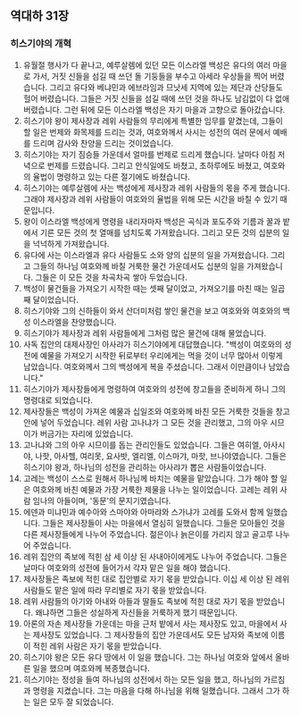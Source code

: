 ## 역대하 31장

### 히스기야의 개혁
1. 유월절 행사가 다 끝나고, 예루살렘에 있던 모든 이스라엘 백성은 유다의 여러 마을로 가서, 거짓 신들을 섬길 때 쓰던 돌 기둥들을 부수고 아세라 우상들을 찍어 버렸습니다. 그리고 유다와 베냐민과 에브라임과 므낫세 지역에 있는 제단과 산당들도 헐어 버렸습니다. 그들은 거짓 신들을 섬길 때에 쓰던 것을 하나도 남김없이 다 없애 버렸습니다. 그런 뒤에 모든 이스라엘 백성은 자기 마을과 고향으로 돌아갔습니다.
2. 히스기야 왕이 제사장과 레위 사람들의 무리에게 특별한 임무를 맡겼는데, 그들이 할 일은 번제와 화목제를 드리는 것과, 여호와께서 사시는 성전의 여러 문에서 예배를 드리며 감사와 찬양을 드리는 것이었습니다.
3. 히스기야는 자기 짐승들 가운데서 얼마를 번제로 드리게 했습니다. 날마다 아침 저녁으로 번제를 드렸습니다. 그리고 안식일에도 바쳤고, 초하루에도 바쳤고, 여호와의 율법이 명령하고 있는 다른 절기에도 바쳤습니다.
4. 히스기야는 예루살렘에 사는 백성에게 제사장과 레위 사람들의 몫을 주게 했습니다. 그래야 제사장과 레위 사람들이 여호와의 율법을 위해 모든 시간을 바칠 수 있기 때문입니다.
5. 왕이 이스라엘 백성에게 명령을 내리자마자 백성은 곡식과 포도주와 기름과 꿀과 밭에서 기른 모든 것의 첫 열매를 넘치도록 가져왔습니다. 그리고 모든 것의 십분의 일을 넉넉하게 가져왔습니다.
6. 유다에 사는 이스라엘과 유다 사람들도 소와 양의 십분의 일을 가져왔습니다. 그리고 그들의 하나님 여호와께 바칠 거룩한 물건 가운데서도 십분의 일을 가져왔습니다. 그들은 이 모든 것을 차곡차곡 쌓아 두었습니다.
7. 백성이 물건들을 가져오기 시작한 때는 셋째 달이었고, 가져오기를 마친 때는 일곱째 달이었습니다.
8. 히스기야와 그의 신하들이 와서 산더미처럼 쌓인 물건을 보고 여호와와 여호와의 백성 이스라엘을 찬양했습니다.
9. 히스기야가 제사장과 레위 사람들에게 그처럼 많은 물건에 대해 물었습니다.
10. 사독 집안의 대제사장인 아사랴가 히스기야에게 대답했습니다. "백성이 여호와의 성전에 예물을 가져오기 시작한 뒤로부터 우리에게는 먹을 것이 너무 많아서 이렇게 남았습니다. 여호와께서 그의 백성에게 복을 주셨습니다. 그래서 이만큼이나 남았습니다."
11. 히스기야가 제사장들에게 명령하여 여호와의 성전에 창고들을 준비하게 하니 그의 명령대로 되었습니다.
12. 제사장들은 백성이 가져온 예물과 십일조와 여호와께 바친 모든 거룩한 것들을 창고 안에 넣어 두었습니다. 레위 사람 고나냐가 그 모든 것을 관리했고, 그의 아우 시므이가 버금가는 자리에 있었습니다.
13. 고나냐와 그의 아우 시므이를 돕는 관리인들도 있었습니다. 그들은 여히엘, 아사시야, 나핫, 아사헬, 여리못, 요사밧, 엘리엘, 이스마갸, 마핫, 브나야였습니다. 그들은 히스기야 왕과, 하나님의 성전을 관리하는 아사랴가 뽑은 사람들이었습니다.
14. 고레는 백성이 스스로 원해서 하나님께 바치는 예물을 맡았습니다. 그가 해야 할 일은 여호와께 바친 예물과 가장 거룩한 제물을 나누는 일이었습니다. 고레는 레위 사람 임나의 아들이며, '동문'의 문지기였습니다.
15. 에덴과 미냐민과 예수아와 스마야와 아마랴와 스가냐가 고레를 도와서 함께 일했습니다. 그들은 제사장들이 사는 마을에서 열심히 일했습니다. 그들은 모아들인 것을 다른 제사장들에게 나누어 주었습니다. 젊은이나 늙은이를 가리지 않고 골고루 나누어 주었습니다.
16. 레위 집안의 족보에 적힌 삼 세 이상 된 사내아이에게도 나누어 주었습니다. 그들은 날마다 여호와의 성전에 들어가서 각자 맡은 일을 해야 했습니다.
17. 제사장들은 족보에 적힌 대로 집안별로 자기 몫을 받았습니다. 이십 세 이상 된 레위 사람들도 맡은 일에 따라 무리별로 자기 몫을 받았습니다.
18. 레위 사람들의 아기와 아내와 아들과 딸들도 족보에 적힌 대로 자기 몫을 받았습니다. 왜냐하면 그들은 성실하게 자신들을 거룩하게 했기 때문입니다.
19. 아론의 자손 제사장들 가운데는 마을 근처 밭에서 사는 제사장도 있고, 마을에서 사는 제사장도 있었습니다. 그 제사장들의 집안 가운데서도 모든 남자와 족보에 이름이 적힌 레위 사람은 자기 몫을 받았습니다.
20. 히스기야 왕은 모든 유다 땅에서 이 일을 했습니다. 그는 하나님 여호와 앞에서 올바른 일을 했으며 여호와께 복종했습니다.
21. 히스기야는 정성을 들여 하나님의 성전에서 하는 모든 일을 했고, 하나님의 가르침과 명령을 지켰습니다. 그는 마음을 다해 하나님을 위해 일했습니다. 그래서 그가 하는 일은 모두 잘 되었습니다.